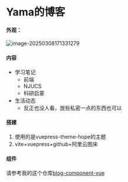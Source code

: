 # Yama的博客

#### 外观：

![image-20250308171331279](https://yamapicgo.oss-cn-nanjing.aliyuncs.com/picgoImage/image-20250308171331279.png)

#### 内容

-   学习笔记
    -   前端
    -   NJUCS
    -   科研启蒙
-   生活动态
    -   反正也没人看，放些私密一点的东西也可以

#### 搭建

1.   使用的是vuepress-theme-hope的主题
2.   vite+vuepress+github+阿里云图床

#### 组件

请参考我的这个仓库[blog-component-vue](https://github.com/yama-lei/blog-component-vue)

